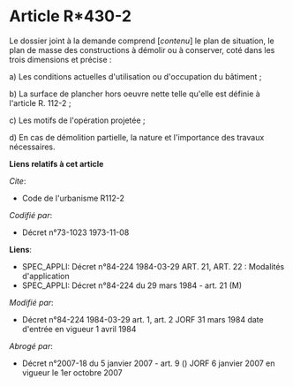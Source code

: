 # Article R*430-2

Le dossier joint à la demande comprend [*contenu*] le plan de situation, le plan de masse des constructions à démolir ou à
conserver, coté dans les trois dimensions et précise :

a) Les conditions actuelles d'utilisation ou d'occupation du bâtiment ;

b) La surface de plancher hors oeuvre nette telle qu'elle est définie à l'article R. 112-2 ;

c) Les motifs de l'opération projetée ;

d) En cas de démolition partielle, la nature et l'importance des travaux nécessaires.

**Liens relatifs à cet article**

_Cite_:

  - Code de l'urbanisme R112-2

_Codifié par_:

  - Décret n°73-1023 1973-11-08

**Liens**:

  - SPEC_APPLI: Décret n°84-224 1984-03-29 ART. 21, ART. 22 : Modalités d'application
  - SPEC_APPLI: Décret n°84-224 du 29 mars 1984 - art. 21 (M)

_Modifié par_:

  - Décret n°84-224 1984-03-29 art. 1, art. 2 JORF 31 mars 1984 date d'entrée en vigueur 1 avril 1984

_Abrogé par_:

  - Décret n°2007-18 du 5 janvier 2007 - art. 9 () JORF 6 janvier 2007 en vigueur le 1er octobre 2007

